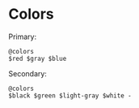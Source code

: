 # Colors

Primary:

~~~
@colors
$red $gray $blue
~~~

Secondary:

~~~
@colors
$black $green $light-gray $white -
~~~

